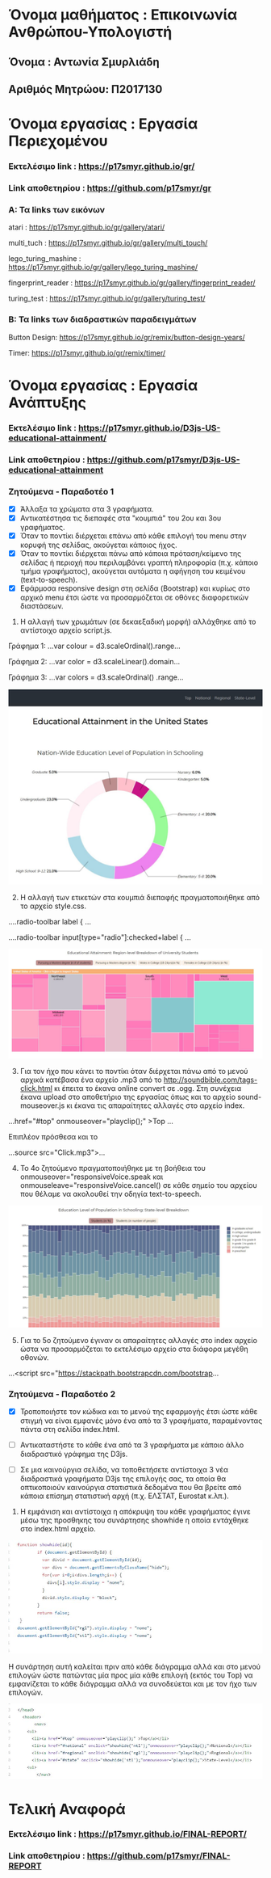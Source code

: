 # Όνομα μαθήματος : Επικοινωνία Ανθρώπου-Υπολογιστή
## Όνομα : Αντωνία Σμυρλιάδη
## Αριθμός Μητρώου: Π2017130


 # Όνομα εργασίας : Εργασία Περιεχομένου
 ### Eκτελέσιμο link : https://p17smyr.github.io/gr/
 ### Link αποθετηρίου : https://github.com/p17smyr/gr
 
 ### A: Τα links των εικόνων
  atari : https://p17smyr.github.io/gr/gallery/atari/
  
  multi_tuch : https://p17smyr.github.io/gr/gallery/multi_touch/
  
  lego_turing_mashine : https://p17smyr.github.io/gr/gallery/lego_turing_mashine/
  
  fingerprint_reader : https://p17smyr.github.io/gr/gallery/fingerprint_reader/
  
  turing_test : https://p17smyr.github.io/gr/gallery/turing_test/
  
  ### Β: Τα links των διαδραστικών παραδειγμάτων
  Button Design: https://p17smyr.github.io/gr/remix/button-design-years/
  
  Timer: https://p17smyr.github.io/gr/remix/timer/
  

# Όνομα εργασίας : Εργασία Ανάπτυξης  
 ### Eκτελέσιμο link : https://p17smyr.github.io/D3js-US-educational-attainment/
 ### Link αποθετηρίου : https://github.com/p17smyr/D3js-US-educational-attainment
 
 ### Ζητούμενα - Παραδοτέο 1
 - [x] Άλλαξα τα χρώματα στα 3 γραφήματα.
 - [x] Αντικατέστησα τις διεπαφές στα "κουμπιά" του 2ου και 3ου γραφήματος.
 - [x] Όταν το ποντίκι διέρχεται επάνω από κάθε επιλογή του menu στην κορυφή της σελίδας, ακούγεται κάποιος ήχος.
 - [x] Όταν το ποντίκι διέρχεται πάνω από κάποια πρόταση/κείμενο της σελίδας ή περιοχή που περιλαμβάνει γραπτή πληροφορία (π.χ. κάποιο τμήμα γραφήματος), ακούγεται αυτόματα η αφήγηση του κειμένου (text-to-speech).
 - [x] Εφάρμοσα responsive design στη σελίδα (Bootstrap) και κυρίως στο αρχικό menu έτσι ώστε να προσαρμόζεται σε οθόνες διαφορετικών διαστάσεων.

1. Η αλλαγή των χρωμάτων (σε δεκαεξαδική μορφή) αλλάχθηκε από το αντίστοιχο αρχείο script.js.

Γράφημα 1: ...var colour = d3.scaleOrdinal().range...

Γράφημα 2: ...var color = d3.scaleLinear().domain...

Γράφημα 3: ...var colors = d3.scaleOrdinal() .range...

![ScreenShot](1.JPG)

2. Η αλλαγή των ετικετών στα κουμπιά διεπαφής πραγματοποιήθηκε από το αρχείο style.css.

....radio-toolbar label { ...

....radio-toolbar input[type="radio"]:checked+label { ...

![ScreenShot](2.JPG)

3. Για τον ήχο που κάνει το ποντίκι όταν διέρχεται πάνω από το μενού αρχικά κατέβασα ένα αρχείο .mp3 από το http://soundbible.com/tags-click.html κι έπειτα το έκανα online convert σε .ogg. Στη συνέχεια έκανα upload στο αποθετήριο της εργασίας όπως και το αρχείο sound-mouseover.js κι έκανα τις απαραίτητες αλλαγές στο αρχείο index.

...href="#top" onmouseover="playclip();" >Top</a></li> ...

Επιπλέον πρόσθεσα και το </script> <audio>

...source src="Click.mp3">...

4. Το 4ο ζητούμενο πραγματοποιήθηκε με τη βοήθεια του onmouseover="responsiveVoice.speak και onmouseleave="responsiveVoice.cancel() σε κάθε σημείο του αρχείου που θέλαμε να ακολουθεί την οδηγία text-to-speech.

![ScreenShot](3.JPG)

5. Για το 5ο ζητούμενο έγιναν οι απαραίτητες αλλαγές στο index αρχείο ώστα να προσαρμόζεται το εκτελέσιμο αρχείο στα διάφορα μεγέθη οθονών.

...<script src="https://stackpath.bootstrapcdn.com/bootstrap...

### Ζητούμενα - Παραδοτέο 2

- [x] Τροποποιήστε τον κώδικα και το μενού της εφαρμογής έτσι ώστε κάθε στιγμή να είναι εμφανές μόνο ένα από τα 3 γραφήματα, παραμένοντας πάντα στη σελίδα index.html.   
- [ ] Αντικαταστήστε το κάθε ένα από τα 3 γραφήματα με κάποιο άλλο διαδραστικό γράφημα της D3js.

- [ ] Σε μια καινούργια σελίδα, να τοποθετήσετε αντίστοιχα 3 νέα διαδραστικά γραφήματα D3js της επιλογής σας, τα οποία θα οπτικοποιούν καινούργια στατιστικά δεδομένα που θα βρείτε από κάποια επίσημη στατιστική αρχή (π.χ. ΕΛΣΤΑΤ, Eurostat κ.λπ.).

1. H εμφάνιση και αντίστοιχα η απόκρυψη του κάθε γραφήματος έγινε μέσω της προσθηκης του συνάρτησης showhide η οποία εντάχθηκε στο index.html αρχείο.

![ScreenShot](hide.JPG)

Η συνάρτηση αυτή καλείται πριν από κάθε διάγραμμα αλλά και στο μενού επιλογών ώστε πατώντας μία προς μία κάθε επιλογή (εκτός του Top) να εμφανίζεται το κάθε διάγραμμα αλλά να συνοδεύεται και με τον ήχο των επιλογών.

![ScreenShot](menu.JPG)


# Τελική Αναφορά  
 ### Eκτελέσιμο link : https://p17smyr.github.io/FINAL-REPORT/
 ### Link αποθετηρίου : https://github.com/p17smyr/FINAL-REPORT










